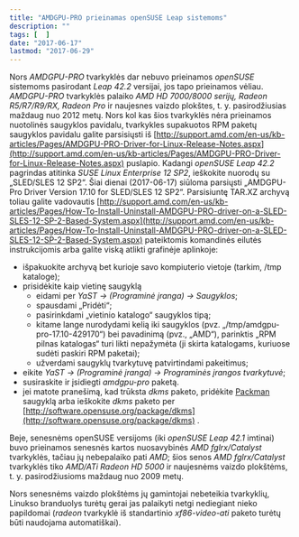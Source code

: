 ```yaml
---
title: "AMDGPU-PRO prieinamas openSUSE Leap sistemoms"
description: ""
tags: [  ]
date: "2017-06-17"
lastmod: "2017-06-29"
---
```

Nors _AMDGPU-PRO_ tvarkyklės dar nebuvo prieinamos _openSUSE_ sistemoms pasirodant _Leap 42.2_ versijai, jos tapo prieinamos vėliau. _AMDGPU-PRO_ tvarkyklės palaiko _AMD HD 7000/8000 serijų, Radeon R5/R7/R9/RX, Radeon Pro_ ir naujesnes vaizdo plokštes, t. y. pasirodžiusias maždaug nuo 2012 metų. Nors kol kas šios tvarkyklės nėra prieinamos nuotolinės saugyklos pavidalu, tvarkykles supakuotos RPM paketų saugyklos pavidalu galite parsisiųsti iš [http://support.amd.com/en-us/kb-articles/Pages/AMDGPU-PRO-Driver-for-Linux-Release-Notes.aspx](http://support.amd.com/en-us/kb-articles/Pages/AMDGPU-PRO-Driver-for-Linux-Release-Notes.aspx) puslapio. Kadangi _openSUSE Leap 42.2_ pagrindas atitinka _SUSE Linux Enterprise 12 SP2_, ieškokite nuorodų su „SLED/SLES 12 SP2“. Šiai dienai (2017-06-17) siūloma parsiųsti „AMDGPU-Pro Driver Version 17.10 for SLED/SLES 12 SP2“. Parsisiuntę TAR.XZ archyvą toliau galite vadovautis [http://support.amd.com/en-us/kb-articles/Pages/How-To-Install-Uninstall-AMDGPU-PRO-driver-on-a-SLED-SLES-12-SP-2-Based-System.aspx](http://support.amd.com/en-us/kb-articles/Pages/How-To-Install-Uninstall-AMDGPU-PRO-driver-on-a-SLED-SLES-12-SP-2-Based-System.aspx) pateiktomis komandinės eilutės instrukcijomis arba galite viską atlikti grafinėje aplinkoje:

*   išpakuokite archyvą bet kurioje savo kompiuterio vietoje (tarkim, /tmp kataloge);
*   prisidėkite kaip vietinę saugyklą  
    *   eidami per _YaST → (Programinė įranga) → Saugyklos_;
    *   spausdami „Pridėti“;
    *   pasirinkdami „vietinio katalogo“ saugyklos tipą;
    *   kitame lange nurodydami kelią iki saugyklos (pvz. „/tmp/amdgpu-pro-17.10-429170“) bei pavadinimą (pvz., „AMD“), parinktis „RPM pilnas katalogas“ turi likti nepažymėta (ji skirta katalogams, kuriuose sudėti paskiri RPM paketai);
    *   užverdami saugyklų tvarkytuvę patvirtindami pakeitimus;
*   eikite _YaST → (Programinė įranga) → Programinės įrangos tvarkytuvė_;
*   susiraskite ir įsidiegti _amdgpu-pro_ paketą.
*   jei matote pranešimą, kad trūksta _dkms_ paketo, pridėkite [Packman](https://en.opensuse.org/Additional_package_repositories#Packman) saugyklą arba ieškokite _dkms_ paketo per [http://software.opensuse.org/package/dkms](http://software.opensuse.org/package/dkms) .

Beje, senesnėms openSUSE versijoms (iki _openSUSE Leap 42.1_ imtinai) buvo prieinamos senesnės kartos nuosavybinės _AMD fglrx/Catalyst_ tvarkyklės, tačiau jų nebepalaiko pati _AMD_; šios senos _AMD fglrx/Catalyst_ tvarkyklės tiko _AMD/ATi Radeon HD 5000_ ir naujesnėms vaizdo plokštėms, t. y. pasirodžiusioms maždaug nuo 2009 metų.

Nors senesnėms vaizdo plokštėms jų gamintojai nebeteikia tvarkyklių, Linukso branduolys turėtų gerai jas palaikyti netgi nediegiant nieko papildomai (_radeon_ tvarkyklė iš standartinio _xf86-video-ati_ paketo turėtų būti naudojama automatiškai).
